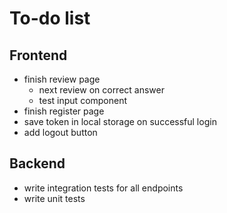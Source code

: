 # To-do list

## Frontend

- finish review page
  - next review on correct answer
  - test input component
- finish register page
- save token in local storage on successful login
- add logout button

## Backend

- write integration tests for all endpoints
- write unit tests

